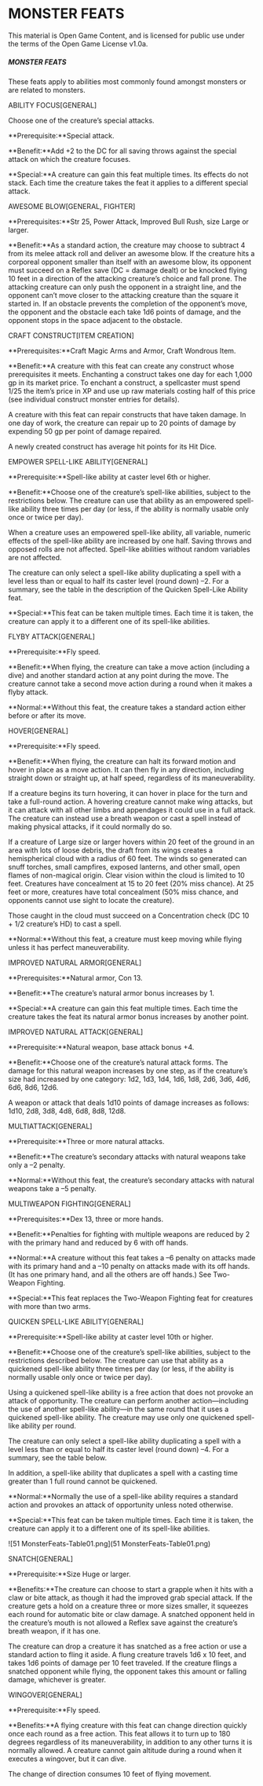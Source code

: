 # MONSTER FEATS

This material is Open Game Content, and is licensed for public use under the terms of the Open Game License v1.0a.

##### MONSTER FEATS

These feats apply to abilities most commonly found amongst monsters or are related to monsters.





ABILITY FOCUS[GENERAL]

Choose one of the creature’s special attacks.

**Prerequisite:**Special attack.

**Benefit:**Add +2 to the DC for all saving throws against the special attack on which the creature focuses.

**Special:**A creature can gain this feat multiple times. Its effects do not stack. Each time the creature takes the feat it applies to a different special attack.





AWESOME BLOW[GENERAL, FIGHTER]

**Prerequisites:**Str 25, Power Attack, Improved Bull Rush, size Large or larger.

**Benefit:**As a standard action, the creature may choose to subtract 4 from its melee attack roll and deliver an awesome blow. If the creature hits a corporeal opponent smaller than itself with an awesome blow, its opponent must succeed on a Reflex save (DC = damage dealt) or be knocked flying 10 feet in a direction of the attacking creature’s choice and fall prone. The attacking creature can only push the opponent in a straight line, and the opponent can’t move closer to the attacking creature than the square it started in. If an obstacle prevents the completion of the opponent’s move, the opponent and the obstacle each take 1d6 points of damage, and the opponent stops in the space adjacent to the obstacle.





CRAFT CONSTRUCT[ITEM CREATION]

**Prerequisites:**Craft Magic Arms and Armor, Craft Wondrous Item.

**Benefit:**A creature with this feat can create any construct whose prerequisites it meets. Enchanting a construct takes one day for each 1,000 gp in its market price. To enchant a construct, a spellcaster must spend 1/25 the item’s price in XP and use up raw materials costing half of this price (see individual construct monster entries for details).

A creature with this feat can repair constructs that have taken damage. In one day of work, the creature can repair up to 20 points of damage by expending 50 gp per point of damage repaired.

A newly created construct has average hit points for its Hit Dice.





EMPOWER SPELL-LIKE ABILITY[GENERAL]

**Prerequisite:**Spell-like ability at caster level 6th or higher.

**Benefit:**Choose one of the creature’s spell-like abilities, subject to the restrictions below. The creature can use that ability as an empowered spell-like ability three times per day (or less, if the ability is normally usable only once or twice per day).

When a creature uses an empowered spell-like ability, all variable, numeric effects of the spell-like ability are increased by one half. Saving throws and opposed rolls are not affected. Spell-like abilities without random variables are not affected.

The creature can only select a spell-like ability duplicating a spell with a level less than or equal to half its caster level (round down) –2. For a summary, see the table in the description of the Quicken Spell-Like Ability feat.

**Special:**This feat can be taken multiple times. Each time it is taken, the creature can apply it to a different one of its spell-like abilities.





FLYBY ATTACK[GENERAL]

**Prerequisite:**Fly speed.

**Benefit:**When flying, the creature can take a move action (including a dive) and another standard action at any point during the move. The creature cannot take a second move action during a round when it makes a flyby attack.

**Normal:**Without this feat, the creature takes a standard action either before or after its move.





HOVER[GENERAL]

**Prerequisite:**Fly speed.

**Benefit:**When flying, the creature can halt its forward motion and hover in place as a move action. It can then fly in any direction, including straight down or straight up, at half speed, regardless of its maneuverability.

If a creature begins its turn hovering, it can hover in place for the turn and take a full-round action. A hovering creature cannot make wing attacks, but it can attack with all other limbs and appendages it could use in a full attack. The creature can instead use a breath weapon or cast a spell instead of making physical attacks, if it could normally do so.

If a creature of Large size or larger hovers within 20 feet of the ground in an area with lots of loose debris, the draft from its wings creates a hemispherical cloud with a radius of 60 feet. The winds so generated can snuff torches, small campfires, exposed lanterns, and other small, open flames of non-magical origin. Clear vision within the cloud is limited to 10 feet. Creatures have concealment at 15 to 20 feet (20% miss chance). At 25 feet or more, creatures have total concealment (50% miss chance, and opponents cannot use sight to locate the creature).

Those caught in the cloud must succeed on a Concentration check (DC 10 + 1/2 creature’s HD) to cast a spell.

**Normal:**Without this feat, a creature must keep moving while flying unless it has perfect maneuverability.





IMPROVED NATURAL ARMOR[GENERAL]

**Prerequisites:**Natural armor, Con 13.

**Benefit:**The creature’s natural armor bonus increases by 1.

**Special:**A creature can gain this feat multiple times. Each time the creature takes the feat its natural armor bonus increases by another point.





IMPROVED NATURAL ATTACK[GENERAL]

**Prerequisite:**Natural weapon, base attack bonus +4.

**Benefit:**Choose one of the creature’s natural attack forms. The damage for this natural weapon increases by one step, as if the creature’s size had increased by one category: 1d2, 1d3, 1d4, 1d6, 1d8, 2d6, 3d6, 4d6, 6d6, 8d6, 12d6.

A weapon or attack that deals 1d10 points of damage increases as follows: 1d10, 2d8, 3d8, 4d8, 6d8, 8d8, 12d8.





MULTIATTACK[GENERAL]

**Prerequisite:**Three or more natural attacks.

**Benefit:**The creature’s secondary attacks with natural weapons take only a –2 penalty.

**Normal:**Without this feat, the creature’s secondary attacks with natural weapons take a –5 penalty.





MULTIWEAPON FIGHTING[GENERAL]

**Prerequisites:**Dex 13, three or more hands.

**Benefit:**Penalties for fighting with multiple weapons are reduced by 2 with the primary hand and reduced by 6 with off hands.

**Normal:**A creature without this feat takes a –6 penalty on attacks made with its primary hand and a –10 penalty on attacks made with its off hands. (It has one primary hand, and all the others are off hands.) See Two-Weapon Fighting.

**Special:**This feat replaces the Two-Weapon Fighting feat for creatures with more than two arms.





QUICKEN SPELL-LIKE ABILITY[GENERAL]

**Prerequisite:**Spell-like ability at caster level 10th or higher.

**Benefit:**Choose one of the creature’s spell-like abilities, subject to the restrictions described below. The creature can use that ability as a quickened spell-like ability three times per day (or less, if the ability is normally usable only once or twice per day).

Using a quickened spell-like ability is a free action that does not provoke an attack of opportunity. The creature can perform another action—including the use of another spell-like ability—in the same round that it uses a quickened spell-like ability. The creature may use only one quickened spell-like ability per round.

The creature can only select a spell-like ability duplicating a spell with a level less than or equal to half its caster level (round down) –4. For a summary, see the table below.

In addition, a spell-like ability that duplicates a spell with a casting time greater than 1 full round cannot be quickened.

**Normal:**Normally the use of a spell-like ability requires a standard action and provokes an attack of opportunity unless noted otherwise.

**Special:**This feat can be taken multiple times. Each time it is taken, the creature can apply it to a different one of its spell-like abilities.











































































![51 MonsterFeats-Table01.png](51 MonsterFeats-Table01.png)





SNATCH[GENERAL]

**Prerequisite:**Size Huge or larger.

**Benefits:**The creature can choose to start a grapple when it hits with a claw or bite attack, as though it had the improved grab special attack. If the creature gets a hold on a creature three or more sizes smaller, it squeezes each round for automatic bite or claw damage. A snatched opponent held in the creature’s mouth is not allowed a Reflex save against the creature’s breath weapon, if it has one.

The creature can drop a creature it has snatched as a free action or use a standard action to fling it aside. A flung creature travels 1d6 x 10 feet, and takes 1d6 points of damage per 10 feet traveled. If the creature flings a snatched opponent while flying, the opponent takes this amount or falling damage, whichever is greater.





WINGOVER[GENERAL]

**Prerequisite:**Fly speed.

**Benefits:**A flying creature with this feat can change direction quickly once each round as a free action. This feat allows it to turn up to 180 degrees regardless of its maneuverability, in addition to any other turns it is normally allowed. A creature cannot gain altitude during a round when it executes a wingover, but it can dive.

The change of direction consumes 10 feet of flying movement.

